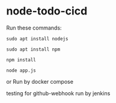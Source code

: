 # node-todo-cicd

Run these commands:


`sudo apt install nodejs`


`sudo apt install npm`


`npm install`

`node app.js`

or Run by docker compose

testing for github-webhook
run by jenkins
